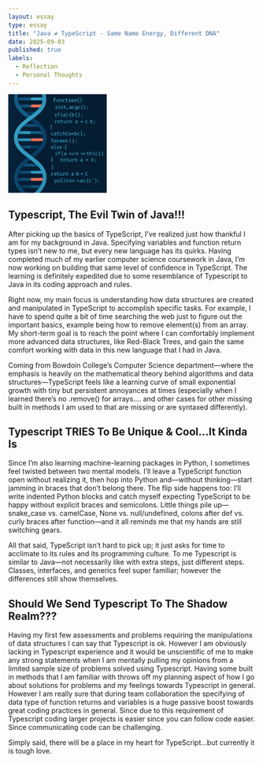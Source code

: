 ```yaml
---
layout: essay
type: essay
title: "Java ≠ TypeScript - Same Name Energy, Different DNA"
date: 2025-09-03
published: true
labels:
  - Reflection
  - Personal Thoughts
---
```


<img width="200px" class="rounded float-start pe-4" src="../img/DNACodeImg.png">

## Typescript, The Evil Twin of Java!!!

After picking up the basics of TypeScript, I’ve realized just how thankful I am for my background in Java. Specifying variables and function return types isn’t new to me, but every new language has its quirks. Having completed much of my earlier computer science coursework in Java, I’m now working on building that same level of confidence in TypeScript. The learning is definitely expedited due to some resemblance of Typescript to Java in its coding approach and rules.

Right now, my main focus is understanding how data structures are created and manipulated in TypeScript to accomplish specific tasks. For example, I have to spend quite a bit of time searching the web just to figure out the important basics, example being how to remove element(s) from an array. My short-term goal is to reach the point where I can comfortably implement more advanced data structures, like Red-Black Trees, and gain the same comfort working with data in this new language that I had in Java.

Coming from Bowdoin College’s Computer Science department—where the emphasis is heavily on the mathematical theory behind algorithms and data structures—TypeScript feels like a learning curve of small exponential growth with tiny but persistent annoyances at times (especially when I learned there’s no .remove() for arrays…. and other cases for other missing built in methods I am used to that are missing or are syntaxed differently).

## Typescript TRIES To Be Unique & Cool...It Kinda Is

Since I’m also learning machine-learning packages in Python, I sometimes feel twisted between two mental models. I’ll leave a TypeScript function open without realizing it, then hop into Python and—without thinking—start jamming in braces that don’t belong there. The flip side happens too: I’ll write indented Python blocks and catch myself expecting TypeScript to be happy without explicit braces and semicolons. Little things pile up—snake_case vs. camelCase, None vs. null/undefined, colons after def vs. curly braces after function—and it all reminds me that my hands are still switching gears.

All that said, TypeScript isn’t hard to pick up; it just asks for time to acclimate to its rules and its programming culture. To me Typescript is similar to Java—not necessarily like with extra steps, just different steps. Classes, interfaces, and generics feel super familiar; however  the differences still show themselves.

## Should We Send Typescript To The Shadow Realm???

Having my first few assessments and problems requiring the manipulations of data structures I can say that Typescript is ok. However I am obviously lacking in Typescript experience and it would be unscientific of me to make any strong statements when I am mentally pulling my opinions from a limited sample size of problems solved using Typescript. Having some built in methods that I am familiar with throws off my planning aspect of how I go about solutions for problems and my feelings towards Typescript in general. However I am really sure that during team collaboration the specifying of data type of function returns and variables is a huge passive boost towards great coding practices in general. Since due to this requirement of Typescript coding larger projects is easier since you can follow code easier. Since communicating code can be challenging. 

Simply said, there will be a place in my heart for TypeScript...but currently it is tough love. 




